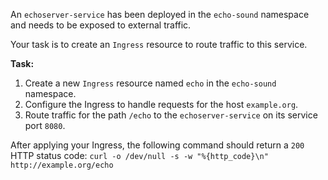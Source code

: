 An `echoserver-service` has been deployed in the `echo-sound` namespace and needs to be exposed to external traffic.

Your task is to create an `Ingress` resource to route traffic to this service.

**Task:**

1.  Create a new `Ingress` resource named `echo` in the `echo-sound` namespace.
2.  Configure the Ingress to handle requests for the host `example.org`.
3.  Route traffic for the path `/echo` to the `echoserver-service` on its service port `8080`.

After applying your Ingress, the following command should return a `200` HTTP status code:
`curl -o /dev/null -s -w "%{http_code}\n" http://example.org/echo`

